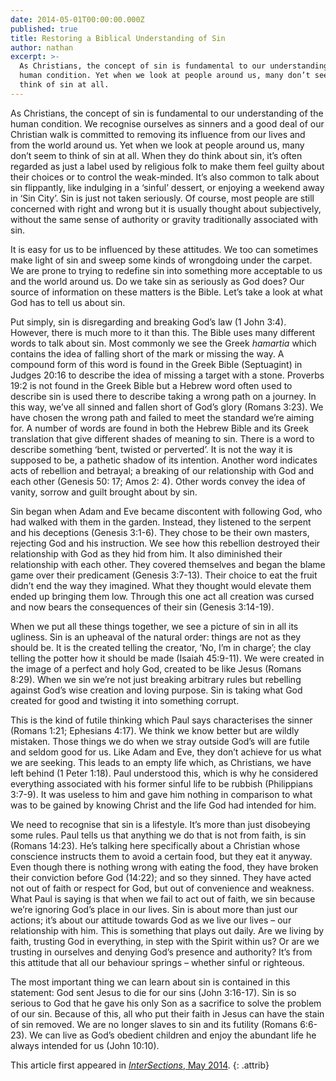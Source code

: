 ```yaml
---
date: 2014-05-01T00:00:00.000Z
published: true
title: Restoring a Biblical Understanding of Sin
author: nathan
excerpt: >-
  As Christians, the concept of sin is fundamental to our understanding of the
  human condition. Yet when we look at people around us, many don’t seem to
  think of sin at all.
---
```

As Christians, the concept of sin is fundamental to our understanding of the human condition. We recognise ourselves as sinners and a good deal of our Christian walk is committed to removing its influence from our lives and from the world around us. Yet when we look at people around us, many don’t seem to think of sin at all. When they do think about sin, it’s often regarded as just a label used by religious folk to make them feel guilty about their choices or to control the weak-minded. It’s also common to talk about sin flippantly, like indulging in a ‘sinful’ dessert, or enjoying a weekend away in ‘Sin City’. Sin is just not taken seriously. Of course, most people are still concerned with right and wrong but it is usually thought about subjectively, without the same sense of authority or gravity traditionally associated with sin.

It is easy for us to be influenced by these attitudes. We too can sometimes make light of sin and sweep some kinds of wrongdoing under the carpet. We are prone to trying to redefine sin into something more acceptable to us and the world around us. Do we take sin as seriously as God does? Our source of information on these matters is the Bible. Let’s take a look at what God has to tell us about sin.

Put simply, sin is disregarding and breaking God’s law (1 John 3:4). However, there is much more to it than this. The Bible uses many different words to talk about sin. Most commonly we see the Greek _hamartia_ which contains the idea of falling short of the mark or missing the way. A compound form of this word is found in the Greek Bible (Septuagint) in Judges 20:16 to describe the idea of missing a target with a stone. Proverbs 19:2 is not found in the Greek Bible but a Hebrew word often used to describe sin is used there to describe taking a wrong path on a journey. In this way, we’ve all sinned and fallen short of God’s glory (Romans 3:23). We have chosen the wrong path and failed to meet the standard we’re aiming for. A number of words are found in both the Hebrew Bible and its Greek translation that give different shades of meaning to sin. There is a word to describe something ‘bent, twisted or perverted’. It is not the way it is supposed to be, a pathetic shadow of its intention. Another word indicates acts of rebellion and betrayal; a breaking of our relationship with God and each other (Genesis 50: 17; Amos 2: 4). Other words convey the idea of vanity, sorrow and guilt brought about by sin.

Sin began when Adam and Eve became discontent with following God, who had walked with them in the garden. Instead, they listened to the serpent and his deceptions (Genesis 3:1-6). They chose to be their own masters, rejecting God and his instruction. We see how this rebellion destroyed their relationship with God as they hid from him. It also diminished their relationship with each other. They covered themselves and began the blame game over their predicament (Genesis 3:7-13). Their choice to eat the fruit didn’t end the way they imagined. What they thought would elevate them ended up bringing them low. Through this one act all creation was cursed and now bears the consequences of their sin (Genesis 3:14-19).

When we put all these things together, we see a picture of sin in all its ugliness. Sin is an upheaval of the natural order: things are not as they should be. It is the created telling the creator, ‘No, I’m in charge’; the clay telling the potter how it should be made (Isaiah 45:9-11). We were created in the image of a perfect and holy God, created to be like Jesus (Romans 8:29). When we sin we’re not just breaking arbitrary rules but rebelling against God’s wise creation and loving purpose. Sin is taking what God created for good and twisting it into something corrupt.

This is the kind of futile thinking which Paul says characterises the sinner (Romans 1:21; Ephesians 4:17). We think we know better but are wildly mistaken. Those things we do when we stray outside God’s will are futile and seldom good for us. Like Adam and Eve, they don’t achieve for us what we are seeking. This leads to an empty life which, as Christians, we have left behind (1 Peter 1:18). Paul understood this, which is why he considered everything associated with his former sinful life to be rubbish (Philippians 3:7-9). It was useless to him and gave him nothing in comparison to what was to be gained by knowing Christ and the life God had intended for him.

We need to recognise that sin is a lifestyle. It’s more than just disobeying some rules. Paul tells us that anything we do that is not from faith, is sin (Romans 14:23). He’s talking here specifically about a Christian whose conscience instructs them to avoid a certain food, but they eat it anyway. Even though there is nothing wrong with eating the food, they have broken their conviction before God (14:22); and so they sinned. They have acted not out of faith or respect for God, but out of convenience and weakness. What Paul is saying is that when we fail to act out of faith, we sin because we’re ignoring God’s place in our lives. Sin is about more than just our actions; it’s about our attitude towards God as we live our lives – our relationship with him. This is something that plays out daily. Are we living by faith, trusting God in everything, in step with the Spirit within us? Or are we trusting in ourselves and denying God’s presence and authority? It’s from this attitude that all our behaviour springs – whether sinful or righteous.

The most important thing we can learn about sin is contained in this statement: God sent Jesus to die for our sins (John 3:16-17). Sin is so serious to God that he gave his only Son as a sacrifice to solve the problem of our sin. Because of this, all who put their faith in Jesus can have the stain of sin removed. We are no longer slaves to sin and its futility (Romans 6:6-23). We can live as God’s obedient children and enjoy the abundant life he always intended for us (John 10:10).

This article first appeared in [_InterSections_, May 2014](http://klesis.com.au/images/Intersections/iSECTIONS-May14.pdf).
{: .attrib}
